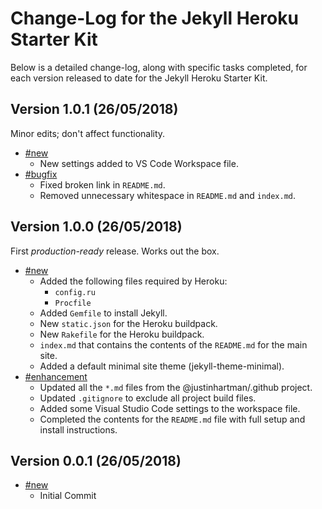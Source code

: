 # Change-Log for the Jekyll Heroku Starter Kit

Below is a detailed change-log, along with specific tasks completed, for each
version released to date for the Jekyll Heroku Starter Kit.

## Version 1.0.1 (26/05/2018)

Minor edits; don't affect functionality.

- [#new](#new)
  - New settings added to VS Code Workspace file.
- [#bugfix](#bugfix)
  - Fixed broken link in `README.md`.
  - Removed unnecessary whitespace in `README.md` and `index.md`.

## Version 1.0.0 (26/05/2018)

First _production-ready_ release. Works out the box.

- [#new](#new)
  - Added the following files required by Heroku:
    - `config.ru`
    - `Procfile`
  - Added `Gemfile` to install Jekyll.
  - New `static.json` for the Heroku buildpack.
  - New `Rakefile` for the Heroku buildpack.
  - `index.md` that contains the contents of the `README.md` for the main site.
  - Added a default minimal site theme (jekyll-theme-minimal).
- [#enhancement](#enhancement)
  - Updated all the `*.md` files from the @justinhartman/.github project.
  - Updated `.gitignore` to exclude all project build files.
  - Added some Visual Studio Code settings to the workspace file.
  - Completed the contents for the `README.md` file with full setup and install
    instructions.

## Version 0.0.1 (26/05/2018)

- [#new](#new)
  - Initial Commit
